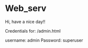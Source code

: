 # Web_serv

Hi, have a nice day!!

Credentials for: /admin.html

username: admin
Password: superuser
